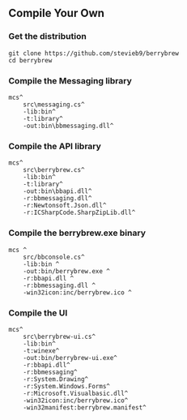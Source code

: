## Compile Your Own 

### Get the distribution

    git clone https://github.com/stevieb9/berrybrew
    cd berrybrew
   
### Compile the Messaging library

    mcs^
        src\messaging.cs^
        -lib:bin^
        -t:library^
        -out:bin\bbmessaging.dll^

### Compile the API library

    mcs^
        src\berrybrew.cs^
        -lib:bin^
        -t:library^
        -out:bin\bbapi.dll^
        -r:bbmessaging.dll^
        -r:Newtonsoft.Json.dll^
        -r:ICSharpCode.SharpZipLib.dll^ 

### Compile the berrybrew.exe binary

    mcs ^
        src/bbconsole.cs^
        -lib:bin ^
        -out:bin/berrybrew.exe ^
        -r:bbapi.dll ^
        -r:bbmessaging.dll ^
        -win32icon:inc/berrybrew.ico ^

### Compile the UI

    mcs^
        src\berrybrew-ui.cs^
        -lib:bin^
        -t:winexe^
        -out:bin/berrybrew-ui.exe^
        -r:bbapi.dll^
        -r:bbmessaging^
        -r:System.Drawing^
        -r:System.Windows.Forms^
        -r:Microsoft.Visualbasic.dll^
        -win32icon:inc/berrybrew.ico^
        -win32manifest:berrybrew.manifest^
